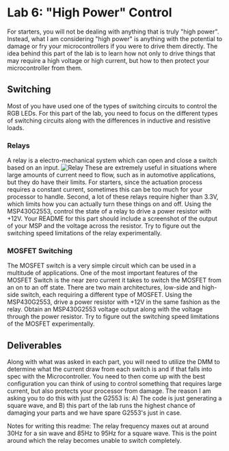 # Lab 6: "High Power" Control
For starters, you will not be dealing with anything that is truly "high power". Instead, what I am considering "high power" is anything with the potential to damage or fry your microcontrollers if you were to drive them directly. The idea behind this part of the lab is to learn how not only to drive things that may require a high voltage or high current, but how to then protect your microcontroller from them.

## Switching
Most of you have used one of the types of switching circuits to control the RGB LEDs. For this part of the lab, you need to focus on the different types of switching circuits along with the differences in inductive and resistive loads.

### Relays
A relay is a electro-mechanical system which can open and close a switch based on an input. 
![Relay](https://www.phidgets.com/docs/images/1/1d/3051_1_Relay_Diagram.jpg)
These are extremely useful in situations where large amounts of current need to flow, such as in automotive applications, but they do have their limits. For starters, since the actuation process requires a constant current, sometimes this can be too much for your processor to handle. Second, a lot of these relays require higher than 3.3V, which limits how you can actually turn these things on and off. Using the MSP430G2553, control the state of a relay to drive a power resistor with +12V. Your README for this part should include a screenshot of the output of your MSP and the voltage across the resistor. Try to figure out the switching speed limitations of the relay experimentally.

### MOSFET Switching
The MOSFET switch is a very simple circuit which can be used in a multitude of applications. One of the most important features of the MOSFET Switch is the near zero current it takes to switch the MOSFET from an on to an off state. There are two main architectures, low-side and high-side switch, each requiring a different type of MOSFET. Using the MSP430G2553, drive a power resistor with +12V in the same fashion as the relay. Obtain an MSP430G2553 voltage output along with the voltage through the power resistor. Try to figure out the switching speed limitations of the MOSFET experimentally.

## Deliverables
Along with what was asked in each part, you will need to utilize the DMM to determine what the current draw from each switch is and if that falls into spec with the Microcontroller. You need to then come up with the best configuration you can think of using to control something that requires large current, but also protects your processor from damage. The reason I am asking you to do this with just the G2553 is: A) The code is just generating a square wave, and B) this part of the lab runs the highest chance of damaging your parts and we have spare G2553's just in case.

Notes for writing this readme: The relay frequency maxes out at around 30Hz for a sin wave and 85Hz to 95Hz for a square wave. This is the point around which the relay becomes unable to switch completely.